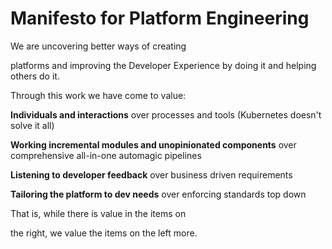 # Manifesto for Platform Engineering

We are uncovering better ways of creating 

platforms and improving the Developer Experience by doing it and helping others do it.

Through this work we have come to value:

**Individuals and interactions** over processes and tools (Kubernetes doesn't solve it all)

**Working incremental modules and unopinionated components** over comprehensive all-in-one automagic pipelines

**Listening to developer feedback** over business driven requirements

**Tailoring the platform to dev needs** over enforcing standards top down

That is, while there is value in the items on

the right, we value the items on the left more.
